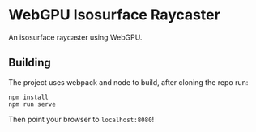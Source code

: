 # WebGPU Isosurface Raycaster

An isosurface raycaster using WebGPU.

## Building

The project uses webpack and node to build, after cloning the repo run:

```
npm install
npm run serve
```

Then point your browser to `localhost:8080`!
